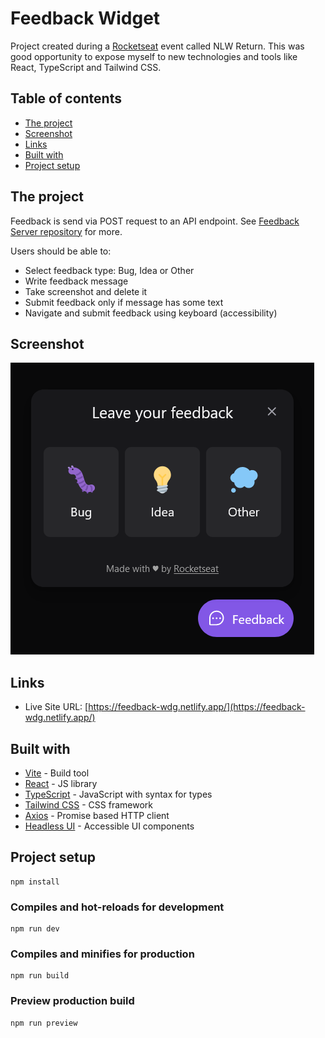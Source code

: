# Feedback Widget

Project created during a [Rocketseat](https://www.rocketseat.com.br/) event called NLW Return. This was good opportunity to expose myself to new technologies and tools like React, TypeScript and Tailwind CSS.

## Table of contents

- [The project](#the-project)
- [Screenshot](#screenshot)
- [Links](#links)
- [Built with](#built-with)
- [Project setup](#project-setup)

## The project

Feedback is send via POST request to an API endpoint. See [Feedback Server repository](https://github.com/leandropdmolin/feedback-server) for more.

Users should be able to:

- Select feedback type: Bug, Idea or Other
- Write feedback message
- Take screenshot and delete it
- Submit feedback only if message has some text
- Navigate and submit feedback using keyboard (accessibility)

## Screenshot

![](./screenshot.png)

## Links

- Live Site URL: [https://feedback-wdg.netlify.app/](https://feedback-wdg.netlify.app/)

## Built with

- [Vite](https://vitejs.dev/) - Build tool
- [React](https://reactjs.org/) - JS library
- [TypeScript](https://www.typescriptlang.org/) - JavaScript with syntax for types
- [Tailwind CSS](https://tailwindcss.com/) - CSS framework
- [Axios](https://axios-http.com/) - Promise based HTTP client
- [Headless UI](https://headlessui.dev/) - Accessible UI components

## Project setup
```
npm install
```

### Compiles and hot-reloads for development
```
npm run dev
```

### Compiles and minifies for production
```
npm run build
```

### Preview production build
```
npm run preview
```
